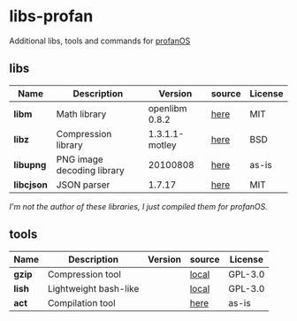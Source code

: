 # libs-profan

Additional libs, tools and commands for [profanOS](https://github.com/elydre/profanOS)

## libs

| Name | Description | Version | source | License |
|------|-------------|---------|--------|---------|
| **libm** | Math library | openlibm 0.8.2 | [here](https://github.com/JuliaMath/openlibm) | MIT |
| **libz** | Compression library | 1.3.1.1-motley | [here](https://github.com/openbsd/src/tree/master/lib/libz) | BSD |
| **libupng** | PNG image decoding library | 20100808 | [here](https://github.com/elanthis/upng) | as-is |
| **libcjson** | JSON parser | 1.7.17 | [here](https://github.com/DaveGamble/cJSON) | MIT |

*I'm not the author of these libraries, I just compiled them for profanOS.*

## tools

| Name | Description | Version | source | License |
|------|-------------|---------|--------|---------|
| **gzip** | Compression tool | | [local](cmd/gzip.c) | GPL-3.0 |
| **lish** | Lightweight bash-like | | [local](cmd/lish.c) | GPL-3.0 |
| **act** | Compilation tool | | [here](https://github.com/asqel/act) | as-is |
